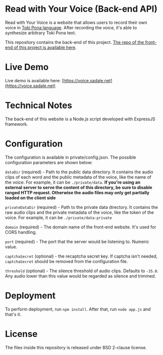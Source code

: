 # Read with Your Voice (Back-end API)

Read with Your Voice is a website that allows users to record their own voice in [Toki Pona language](http://tokipona.org/). After recording the voice, it's able to synthesize arbitrary Toki Pona text.

This repository contains the back-end of this project. [The repo of the front-end of this project is available here](https://github.com/SadaleNet/ReadWithYourVoice).

# Live Demo

Live demo is available here: [https://voice.sadale.net](https://voice.sadale.net)

# Technical Notes

The back-end of this website is a Node.js script developed with ExpressJS framework.

# Configuration

The configuration is available in private/config.json. The possible configuration parameters are shown below:

`dataDir` (required) - Path to the public data directory. It contains the audio clips of each word and the public metadata of the voice, like the name of the voice. For example, it can be `./private/data`. **If you're using an external server to serve the content of this directory, be sure to disable ranged HTTP request. Otherwise the audio files may only get partially loaded on the client side**

`privateDataDir` (required) - Path to the private data directory. It contains the raw audio clips and the private metadata of the voice, like the token of the voice. For example, it can be `./private/data-private`

`domain` (required) - The domain name of the front-end website. It's used for CORS handling.

`port` (required) - The port that the server would be listening to. Numeric value.

`captchaSecret` (optional) - the recaptcha secret key. If captcha isn't needed, `captchaSecret` should be removed from the configuration file.

`threshold` (optional) - The silence threshold of audio clips. Defaults to `-35.0`. Any audio lower than this value would be regarded as silence and trimmed.

# Deployment

To perform deployment, run `npm install`. After that, run `node app.js` and that's it.

# License

The files inside this repository is released under BSD 2-clause license.
